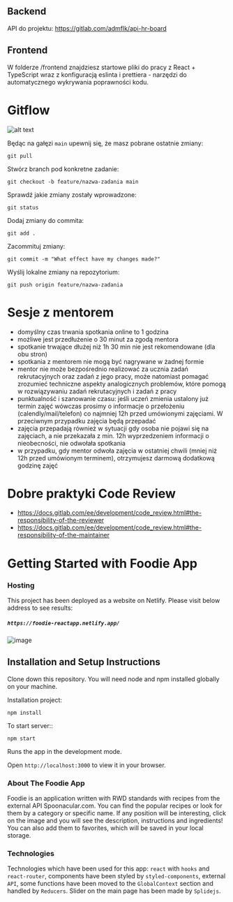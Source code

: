 ## Backend

API do projektu: https://gitlab.com/admflk/api-hr-board

## Frontend

W folderze /frontend znajdziesz startowe pliki do pracy z React + TypeScript wraz z konfiguracją eslinta i prettiera - narzędzi do automatycznego wykrywania poprawności kodu.

# Gitflow

![alt text](./../tasks/gitflow/gitflow-mentoring.PNG)

Będąc na gałęzi `main` upewnij się, że masz pobrane ostatnie zmiany:

`git pull`

Stwórz branch pod konkretne zadanie:

`git checkout -b feature/nazwa-zadania main`

Sprawdź jakie zmiany zostały wprowadzone:

`git status`

Dodaj zmiany do commita:

`git add .`

Zacommituj zmiany:

`git commit -m "What effect have my changes made?"`

Wyślij lokalne zmiany na repozytorium:

`git push origin feature/nazwa-zadania`

# Sesje z mentorem

- domyślny czas trwania spotkania online to 1 godzina
- możliwe jest przedłużenie o 30 minut za zgodą mentora
- spotkanie trwające dłużej niż 1h 30 min nie jest rekomendowane (dla obu stron)
- spotkania z mentorem nie mogą być nagrywane w żadnej formie
- mentor nie może bezpośrednio realizować za ucznia zadań rekrutacyjnych oraz zadań z jego pracy, może natomiast pomagać zrozumieć techniczne aspekty analogicznych problemów, które pomogą w rozwiązywaniu zadań rekrutacyjnych i zadań z pracy
- punktualność i szanowanie czasu: jeśli uczeń zmienia ustalony już termin zajęć wówczas prosimy o informacje o przełożeniu (calendly/mail/telefon) co najmniej 12h przed umówionymi zajęciami. W przeciwnym przypadku zajęcia będą przepadać
- zajęcia przepadają również w sytuacji gdy osoba nie pojawi się na zajęciach, a nie przekazała z min. 12h wyprzedzeniem informacji o nieobecności, nie odwołała spotkania
- w przypadku, gdy mentor odwoła zajęcia w ostatniej chwili (mniej niż 12h przed umówionym terminem), otrzymujesz darmową dodatkową godzinę zajęć

# Dobre praktyki Code Review
- https://docs.gitlab.com/ee/development/code_review.html#the-responsibility-of-the-reviewer
- https://docs.gitlab.com/ee/development/code_review.html#the-responsibility-of-the-maintainer


# Getting Started with Foodie App

### Hosting

This project has been deployed as a website on Netlify.
Please visit below address to see results:

##### `https://foodie-reactapp.netlify.app/`

![image](https://user-images.githubusercontent.com/77743373/218255426-d1918ff9-86e0-4ccb-9e97-7a616108db7e.png)


## Installation and Setup Instructions

Clone down this repository. You will need node and npm installed globally on your machine.

Installation project:

`npm install`

To start server::

`npm start`

Runs the app in the development mode.

Open `http://localhost:3000` to view it in your browser.

### About The Foodie App

Foodie is an application written with RWD standards with recipes from the external API Spoonacular.com. You can find the popular recipes or look for them by a category or specific name. If any position will be interesting, click on the image and you will see the description, instructions and ingredients! You can also add them to favorites, which will be saved in your local storage.

### Technologies

Technologies which have been used for this app: `react` with `hooks` and `react-router`, components have been styled by `styled-components`, external `API`, some functions have been moved to the `GlobalContext` section and handled by `Reducers`. Slider on the main page has been made by `Splidejs`.
